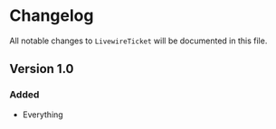 # Changelog

All notable changes to `LivewireTicket` will be documented in this file.

## Version 1.0

### Added
- Everything
